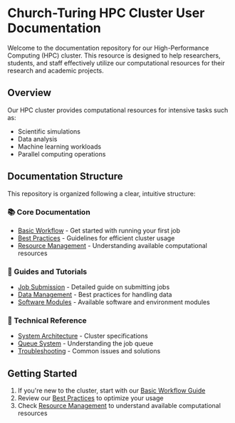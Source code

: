 # Church-Turing HPC Cluster User Documentation

Welcome to the documentation repository for our High-Performance Computing (HPC)
cluster. This resource is designed to help researchers, students, and staff
effectively utilize our computational resources for their research and academic
projects.

## Overview

Our HPC cluster provides computational resources for intensive tasks such as:

- Scientific simulations
- Data analysis
- Machine learning workloads
- Parallel computing operations

## Documentation Structure

This repository is organized following a clear, intuitive structure:

### 📚 Core Documentation

- [Basic Workflow](docs/basic_workflow.md) - Get started with running your first
  job
- [Best Practices](docs/best_practices.md) - Guidelines for efficient cluster
  usage
- [Resource Management](docs/resources.md) - Understanding available
  computational resources

### 📘 Guides and Tutorials

- [Job Submission](docs/job_submission.md) - Detailed guide on submitting jobs
- [Data Management](docs/data_management.md) - Best practices for handling data
- [Software Modules](docs/modules.md) - Available software and environment
  modules

### 🔧 Technical Reference

- [System Architecture](docs/architecture.md) - Cluster specifications
- [Queue System](docs/queue_system.md) - Understanding the job queue
- [Troubleshooting](docs/troubleshooting.md) - Common issues and solutions

## Getting Started

1. If you're new to the cluster, start with our
   [Basic Workflow Guide](docs/basic_workflow.md)
2. Review our [Best Practices](docs/best_practices.md) to optimize your usage
3. Check [Resource Management](docs/resources.md) to understand available
   computational resources
